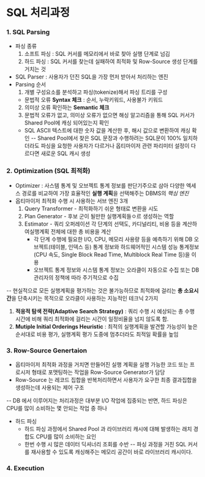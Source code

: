 # SQL 처리과정

### 1. SQL Parsing
  - 파싱 종류
    1) 소프트 파싱 : SQL 커서를 메모리에서 바로 찾아 실행 단계로 넘김
    2) 하드 파싱 : SQL 커서를 찾는데 실패하여 최적화 및 Row-Source 생성 단계를 거치는 것
  - SQL Parser : 사용자가 던진 SQL을 가장 먼저 받아서 처리하는 엔진
  - Parsing 순서
    1) 개별 구성요소를 분석하고 파싱(tokenize)해서 파싱 트리를 구성
      - 문법적 오류 **Syntax 체크** : 순서, 누락키워드, 사용불가 키워드
    2) 의미상 오류 확인하는 **Semantic 체크**
    3) 문법적 오류가 없고, 의미상 오류가 없으면 해싱 알고리즘을 통해 SQL 커서가 Shared Pool에 캐싱 되어있는지 확인
      - SQL ASCII 텍스트에 대한 숫자 값을 계산한 후, 해시 값으로 변환하여 캐싱 확인
-- Shared Pool에서 찾은 SQL 문장과 수행하려는 SQL문이 100% 일치하더라도 파싱을 요청한 사용자가 다르거나 옵티마이저 관련 파리미터 설정이 다르다면 새로운 SQL 캐시 생성

### 2. Optimization (SQL 최적화)
  - Optimizer : 사스템 통계 및 오브젝트 통계 정보를 판단기주으로 삼아 다양한 엑세스 경로를 비교하여 가장 효율적인 **실행 계획**을 선택해주는 DBMS의 *핵심 엔진*
  - 옵티마이저 최적화 수행 시 사용하는 서브 엔진 3개
    1) Query Transformer - 최적화하기 쉬운 형태로 변환을 시도
    2) Plan Generator - 후보 군이 될만한 실행계획들ㅇ르 생성하는 역할
    3) Estimator - 쿼리 오퍼레이션 각 단계의 선택도, 카디널리티, 비용 등을 계산하여실행계획 전체에 대한 총 비용을 계산
       - 각 단계 수행에 필요한 I/O, CPU, 메모리 사용량 등을 예측하기 위해 DB 오브젝트(테이블, 인덱스 등) 통계 정보와
         하드웨어적인 시스템 성능 통계정보(CPU 속도, Single Block Read Time, Multiblock Real Time 등)을 이용
       - 오브젝트 통계 정보와 시스템 통계 정보는 오라클이 자동으로 수집 또는 DB 관리자의 정책에 따라 주기적으로 수집
   
-- 현실적으로 모든 실행계획을 평가하는 것은 불가능하므로 최적화에 걸리는 **총 소요시간**을 단축시키는 목적으로 오라클이 사용하는 지능적인 테크닉 2가지
1) **적응적 탐색 전략(Adaptive Search Strategy)** : 쿼리 수행 시 예상되는 총 수행시간에 비해 쿼리 최적화에 걸리는 시간이 일정비율을 넘지 않도록 함.
2) **Mutiple Initial Orderings Heuristic** : 최적의 실행계획을 발견할 가능성이 높은 순서대로 비용 평가, 실행계획 평가 도중에 멈추더라도 최적일 확률을 높임
     
### 3. Row-Source Genertaion
  - 옵티마이저 최적화 과정을 거치면 만들어진 실행 계획을 실행 가능한 코드 또는 프로시저 형태로 포맷팅하는 작업을 Row-Source Generator가 담당
  - Row-Source 는 레코드 집합을 반복처리하면서 사용자가 요구한 최종 결과집합을 생성하는데 사용되는 제어 구조

-- DB 에서 이루어지는 처리과정은 대부분 I/O 작업에 집중되는 반면, 하드 파싱은 CPU를 많이 소비하는 몇 안되는 작업 중 하나
  - 하드 파싱
    - 하드 파싱 과정에서 Shared Pool 과 라이브러리 캐시에 대해 발생하는 래치 경합도 CPU를 많이 소비하는 요인
    - 한번 수행 시 많은 데이터 딕셔너리 조회를 수반
-- 파싱 과정을 거친 SQL 커서를 재사용할 수 있도록 캐싱해주는 메모리 공간이 바로 라이브러리 캐시이다.
### 4. Execution

